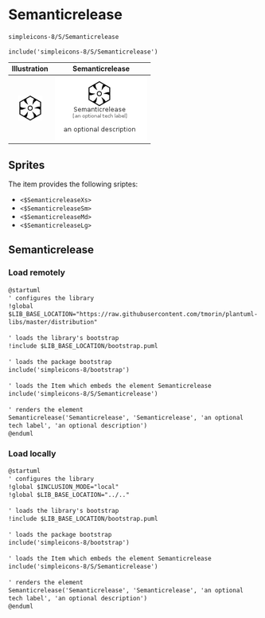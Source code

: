 # Semanticrelease


```text
simpleicons-8/S/Semanticrelease
```

```text
include('simpleicons-8/S/Semanticrelease')
```



| Illustration | Semanticrelease |
| :---: | :---: |
| ![illustration for Illustration](../../simpleicons-8/S/Semanticrelease.png) | ![illustration for Semanticrelease](../../simpleicons-8/S/Semanticrelease.Local.png) |



## Sprites
The item provides the following sriptes:

- `<$SemanticreleaseXs>`
- `<$SemanticreleaseSm>`
- `<$SemanticreleaseMd>`
- `<$SemanticreleaseLg>`





## Semanticrelease

### Load remotely
```plantuml
@startuml
' configures the library
!global $LIB_BASE_LOCATION="https://raw.githubusercontent.com/tmorin/plantuml-libs/master/distribution"

' loads the library's bootstrap
!include $LIB_BASE_LOCATION/bootstrap.puml

' loads the package bootstrap
include('simpleicons-8/bootstrap')

' loads the Item which embeds the element Semanticrelease
include('simpleicons-8/S/Semanticrelease')

' renders the element
Semanticrelease('Semanticrelease', 'Semanticrelease', 'an optional tech label', 'an optional description')
@enduml
```

### Load locally
```plantuml
@startuml
' configures the library
!global $INCLUSION_MODE="local"
!global $LIB_BASE_LOCATION="../.."

' loads the library's bootstrap
!include $LIB_BASE_LOCATION/bootstrap.puml

' loads the package bootstrap
include('simpleicons-8/bootstrap')

' loads the Item which embeds the element Semanticrelease
include('simpleicons-8/S/Semanticrelease')

' renders the element
Semanticrelease('Semanticrelease', 'Semanticrelease', 'an optional tech label', 'an optional description')
@enduml
```

